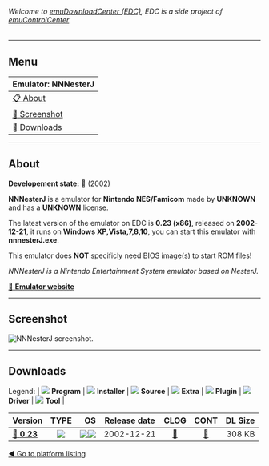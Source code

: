 ###### Welcome to [emuDownloadCenter (EDC)](https://github.com/PhoenixInteractiveNL/emuDownloadCenter/wiki/), EDC is a side project of [emuControlCenter](https://github.com/PhoenixInteractiveNL/emuControlCenter/wiki/)
***
## Menu
| **Emulator: NNNesterJ** |
|:---------|
| [:clipboard: About](#about) |
| [:sunrise: Screenshot](#screenshot) |
| [:floppy_disk: Downloads](#downloads) |
***
## About
**Developement state:** :red_circle: (2002)

**NNNesterJ** is a emulator for **Nintendo NES/Famicom** made by **UNKNOWN** and has a **UNKNOWN** license.

The latest version of the emulator on EDC is **0.23 (x86)**, released on **2002-12-21**, it runs on **Windows XP,Vista,7,8,10**, you can start this emulator with **nnnesterJ.exe**.

This emulator does **NOT** specificly need BIOS image(s) to start ROM files!

_NNNesterJ is a Nintendo Entertainment System emulator based on NesterJ._

[:link: **Emulator website**](http://www.emulation9.com/nnnesterj)
***
## Screenshot
![](https://raw.githubusercontent.com/PhoenixInteractiveNL/emuDownloadCenter/master/hooks/nnnesterj/emulator_screen_01.jpg "NNNesterJ screenshot.")
***
## Downloads
Legend: | 
![](https://raw.githubusercontent.com/wiki/PhoenixInteractiveNL/emuDownloadCenter/images_misc/icon_program_24.png) **Program** | 
![](https://raw.githubusercontent.com/wiki/PhoenixInteractiveNL/emuDownloadCenter/images_misc/icon_installer_24.png) **Installer** | 
![](https://raw.githubusercontent.com/wiki/PhoenixInteractiveNL/emuDownloadCenter/images_misc/icon_source_code_24.png) **Source** | 
![](https://raw.githubusercontent.com/wiki/PhoenixInteractiveNL/emuDownloadCenter/images_misc/icon_extra_24.png) **Extra** | 
![](https://raw.githubusercontent.com/wiki/PhoenixInteractiveNL/emuDownloadCenter/images_misc/icon_plugin_24.png) **Plugin** | 
![](https://raw.githubusercontent.com/wiki/PhoenixInteractiveNL/emuDownloadCenter/images_misc/icon_driver_24.png) **Driver** | 
![](https://raw.githubusercontent.com/wiki/PhoenixInteractiveNL/emuDownloadCenter/images_misc/icon_tool_24.png) **Tool** | 
 
| Version | TYPE | OS | Release date | CLOG | CONT | DL Size |
|:--------|:----:|---:|:------------:|:----:|:----:|--------:|
| [:floppy_disk: **0.23**](https://github.com/PhoenixInteractiveNL/edc-repo0004/raw/master/nnnesterj/0.23.7z) | ![](https://raw.githubusercontent.com/wiki/PhoenixInteractiveNL/emuDownloadCenter/images_misc/icon_program_24.png) | ![](https://raw.githubusercontent.com/wiki/PhoenixInteractiveNL/emuDownloadCenter/images_misc/logo_windows_24.png)![](https://raw.githubusercontent.com/wiki/PhoenixInteractiveNL/emuDownloadCenter/images_misc/icon_32-bit_24.png) | 2002-12-21 | [:page_facing_up:](https://github.com/PhoenixInteractiveNL/edc-repo0004/blob/master/nnnesterj/0.23_changelog.txt) | [:mag_right:](https://github.com/PhoenixInteractiveNL/edc-repo0004/blob/master/nnnesterj/0.23_contents.txt) | 308 KB |

[:arrow_backward: Go to platform listing](https://github.com/PhoenixInteractiveNL/emuDownloadCenter/wiki/EDC-Platform-List)
